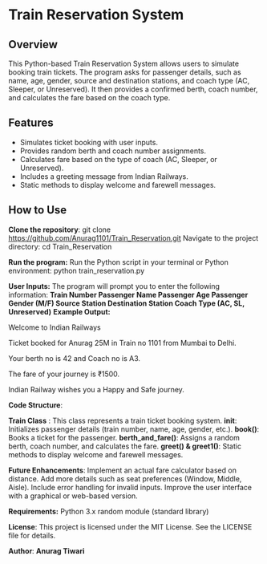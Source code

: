 # Train Reservation System

## Overview
This Python-based Train Reservation System allows users to simulate booking train tickets. The program asks for passenger details, such as name, age, gender, source and destination stations, and coach type (AC, Sleeper, or Unreserved). It then provides a confirmed berth, coach number, and calculates the fare based on the coach type.

## Features
- Simulates ticket booking with user inputs.
- Provides random berth and coach number assignments.
- Calculates fare based on the type of coach (AC, Sleeper, or Unreserved).
- Includes a greeting message from Indian Railways.
- Static methods to display welcome and farewell messages.

## How to Use
**Clone the repository**:
git clone https://github.com/Anurag1101/Train_Reservation.git
Navigate to the project directory:
cd Train_Reservation

**Run the program:** Run the Python script in your terminal or Python environment:
python train_reservation.py

**User Inputs:** The program will prompt you to enter the following information:
**Train Number
Passenger Name
Passenger Age
Passenger Gender (M/F)
Source Station
Destination Station
Coach Type (AC, SL, Unreserved)**
**Example Output:**

Welcome to Indian Railways

Ticket booked for Anurag 25M in Train no 1101 from Mumbai to Delhi.

Your berth no is 42 and Coach no is A3.

The fare of your journey is ₹1500.

Indian Railway wishes you a Happy and Safe journey.

**Code Structure**:

**Train Class** : This class represents a train ticket booking system.
__init__: Initializes passenger details (train number, name, age, gender, etc.).
**book()**: Books a ticket for the passenger.
**berth_and_fare()**: Assigns a random berth, coach number, and calculates the fare.
**greet() & greet1()**: Static methods to display welcome and farewell messages.

**Future Enhancements**:
Implement an actual fare calculator based on distance.
Add more details such as seat preferences (Window, Middle, Aisle).
Include error handling for invalid inputs.
Improve the user interface with a graphical or web-based version.

**Requirements:**
Python 3.x
random module (standard library)

**License**:
This project is licensed under the MIT License. See the LICENSE file for details.

**Author**:
**Anurag Tiwari**
